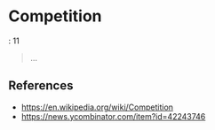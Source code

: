 # Competition

: 11

> …
> 

## References

- https://en.wikipedia.org/wiki/Competition
- https://news.ycombinator.com/item?id=42243746